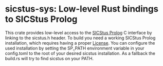# sicstus-sys: Low-level Rust bindings to SICStus Prolog

This crate provides low-level access to the [SICStus Prolog](https://quintus.sics.se/isl/sicstuswww/site/index.html) C interface by linking to the sicstus.h header.
To build you need a working SICStus Prolog installation, which requires having a proper [License](https://quintus.sics.se/isl/sicstuswww/site/order4.html). You can configure the used installation by setting the SP_PATH environment variable in your config.toml to the root of your desired sicstus installation.
As a fallback the build.rs will try to find sicstus on your PATH.
